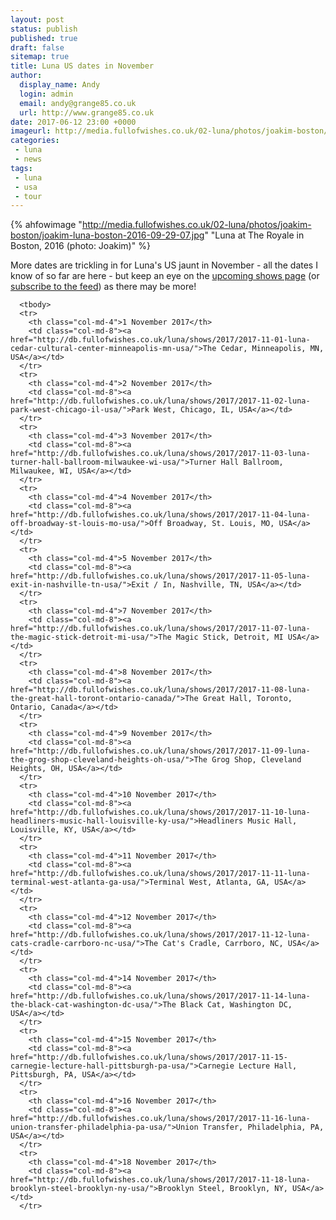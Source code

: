 ```yaml
---
layout: post
status: publish
published: true
draft: false
sitemap: true
title: Luna US dates in November
author:
  display_name: Andy
  login: admin
  email: andy@grange85.co.uk
  url: http://www.grange85.co.uk
date: 2017-06-12 23:00 +0000
imageurl: http://media.fullofwishes.co.uk/02-luna/photos/joakim-boston/joakim-luna-boston-2016-09-29-07.jpg
categories:
 - luna
 - news
tags:
 - luna
 - usa
 - tour
---
```

{% ahfowimage "http://media.fullofwishes.co.uk/02-luna/photos/joakim-boston/joakim-luna-boston-2016-09-29-07.jpg" "Luna at The Royale in Boston, 2016 (photo: Joakim)" %}
<p class="lead">More dates are trickling in for Luna's US jaunt in November - all the dates I know of so far are here - but keep an eye on the <a href="http://db.fullofwishes.co.uk/luna/shows/">upcoming shows page</a> (or <a href="http://feeds.feedburner.com/ahfow-upcoming-luna-shows">subscribe to the feed</a>) as there may be more!</p>

<table class="table table-striped">

      <tbody>
      <tr>
        <th class="col-md-4">1 November 2017</th>
        <td class="col-md-8"><a href="http://db.fullofwishes.co.uk/luna/shows/2017/2017-11-01-luna-cedar-cultural-center-minneapolis-mn-usa/">The Cedar, Minneapolis, MN, USA</a></td>
      </tr>
      <tr>
        <th class="col-md-4">2 November 2017</th>
        <td class="col-md-8"><a href="http://db.fullofwishes.co.uk/luna/shows/2017/2017-11-02-luna-park-west-chicago-il-usa/">Park West, Chicago, IL, USA</a></td>
      </tr>
      <tr>
        <th class="col-md-4">3 November 2017</th>
        <td class="col-md-8"><a href="http://db.fullofwishes.co.uk/luna/shows/2017/2017-11-03-luna-turner-hall-ballroom-milwaukee-wi-usa/">Turner Hall Ballroom, Milwaukee, WI, USA</a></td>
      </tr>
      <tr>
        <th class="col-md-4">4 November 2017</th>
        <td class="col-md-8"><a href="http://db.fullofwishes.co.uk/luna/shows/2017/2017-11-04-luna-off-broadway-st-louis-mo-usa/">Off Broadway, St. Louis, MO, USA</a></td>
      </tr>
      <tr>
        <th class="col-md-4">5 November 2017</th>
        <td class="col-md-8"><a href="http://db.fullofwishes.co.uk/luna/shows/2017/2017-11-05-luna-exit-in-nashville-tn-usa/">Exit / In, Nashville, TN, USA</a></td>
      </tr>
      <tr>
        <th class="col-md-4">7 November 2017</th>
        <td class="col-md-8"><a href="http://db.fullofwishes.co.uk/luna/shows/2017/2017-11-07-luna-the-magic-stick-detroit-mi-usa/">The Magic Stick, Detroit, MI USA</a></td>
      </tr>
      <tr>
        <th class="col-md-4">8 November 2017</th>
        <td class="col-md-8"><a href="http://db.fullofwishes.co.uk/luna/shows/2017/2017-11-08-luna-the-great-hall-toront-ontario-canada/">The Great Hall, Toronto, Ontario, Canada</a></td>
      </tr>
      <tr>
        <th class="col-md-4">9 November 2017</th>
        <td class="col-md-8"><a href="http://db.fullofwishes.co.uk/luna/shows/2017/2017-11-09-luna-the-grog-shop-cleveland-heights-oh-usa/">The Grog Shop, Cleveland Heights, OH, USA</a></td>
      </tr>
      <tr>
        <th class="col-md-4">10 November 2017</th>
        <td class="col-md-8"><a href="http://db.fullofwishes.co.uk/luna/shows/2017/2017-11-10-luna-headliners-music-hall-louisville-ky-usa/">Headliners Music Hall, Louisville, KY, USA</a></td>
      </tr>
      <tr>
        <th class="col-md-4">11 November 2017</th>
        <td class="col-md-8"><a href="http://db.fullofwishes.co.uk/luna/shows/2017/2017-11-11-luna-terminal-west-atlanta-ga-usa/">Terminal West, Atlanta, GA, USA</a></td>
      </tr>
      <tr>
        <th class="col-md-4">12 November 2017</th>
        <td class="col-md-8"><a href="http://db.fullofwishes.co.uk/luna/shows/2017/2017-11-12-luna-cats-cradle-carrboro-nc-usa/">The Cat's Cradle, Carrboro, NC, USA</a></td>
      </tr>
      <tr>
        <th class="col-md-4">14 November 2017</th>
        <td class="col-md-8"><a href="http://db.fullofwishes.co.uk/luna/shows/2017/2017-11-14-luna-the-black-cat-washington-dc-usa/">The Black Cat, Washington DC, USA</a></td>
      </tr>
      <tr>
        <th class="col-md-4">15 November 2017</th>
        <td class="col-md-8"><a href="http://db.fullofwishes.co.uk/luna/shows/2017/2017-11-15-carnegie-lecture-hall-pittsburgh-pa-usa/">Carnegie Lecture Hall, Pittsburgh, PA, USA</a></td>
      </tr>
      <tr>
        <th class="col-md-4">16 November 2017</th>
        <td class="col-md-8"><a href="http://db.fullofwishes.co.uk/luna/shows/2017/2017-11-16-luna-union-transfer-philadelphia-pa-usa/">Union Transfer, Philadelphia, PA, USA</a></td>
      </tr>
      <tr>
        <th class="col-md-4">18 November 2017</th>
        <td class="col-md-8"><a href="http://db.fullofwishes.co.uk/luna/shows/2017/2017-11-18-luna-brooklyn-steel-brooklyn-ny-usa/">Brooklyn Steel, Brooklyn, NY, USA</a></td>
      </tr>
</tbody></table>